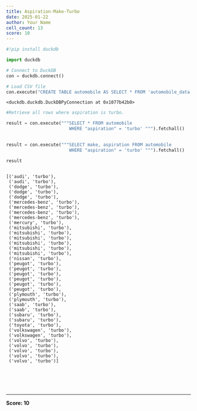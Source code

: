 ```yaml
---
title: Aspiration-Make-Turbo
date: 2025-01-22
author: Your Name
cell_count: 13
score: 10
---
```


```python
#!pip install duckdb
```


```python
import duckdb
```


```python
# Connect to DuckDB
con = duckdb.connect()

```


```python
# Load CSV file
con.execute("CREATE TABLE automobile AS SELECT * FROM 'automobile_data.csv'")

```




    <duckdb.duckdb.DuckDBPyConnection at 0x1077b42b0>




```python
#Retrieve all rows where aspiration is turbo.
```


```python
result = con.execute("""SELECT * FROM automobile
                        WHERE "aspiration" = 'turbo' """).fetchall()
                        
```


```python
result = con.execute("""SELECT make, aspiration FROM automobile
                        WHERE "aspiration" = 'turbo' """).fetchall()
```


```python
result
                        
```




    [('audi', 'turbo'),
     ('audi', 'turbo'),
     ('dodge', 'turbo'),
     ('dodge', 'turbo'),
     ('dodge', 'turbo'),
     ('mercedes-benz', 'turbo'),
     ('mercedes-benz', 'turbo'),
     ('mercedes-benz', 'turbo'),
     ('mercedes-benz', 'turbo'),
     ('mercury', 'turbo'),
     ('mitsubishi', 'turbo'),
     ('mitsubishi', 'turbo'),
     ('mitsubishi', 'turbo'),
     ('mitsubishi', 'turbo'),
     ('mitsubishi', 'turbo'),
     ('mitsubishi', 'turbo'),
     ('nissan', 'turbo'),
     ('peugot', 'turbo'),
     ('peugot', 'turbo'),
     ('peugot', 'turbo'),
     ('peugot', 'turbo'),
     ('peugot', 'turbo'),
     ('peugot', 'turbo'),
     ('plymouth', 'turbo'),
     ('plymouth', 'turbo'),
     ('saab', 'turbo'),
     ('saab', 'turbo'),
     ('subaru', 'turbo'),
     ('subaru', 'turbo'),
     ('toyota', 'turbo'),
     ('volkswagen', 'turbo'),
     ('volkswagen', 'turbo'),
     ('volvo', 'turbo'),
     ('volvo', 'turbo'),
     ('volvo', 'turbo'),
     ('volvo', 'turbo'),
     ('volvo', 'turbo')]




```python

```


```python


```


```python

```


```python

```


```python

```


---
**Score: 10**
